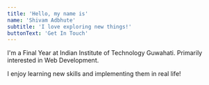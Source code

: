 ```yaml
---
title: 'Hello, my name is'
name: 'Shivam Adbhute'
subtitle: 'I love exploring new things!'
buttonText: 'Get In Touch'
---
```


I'm a Final Year  at Indian Institute of Technology Guwahati. Primarily interested in Web Development.

I enjoy learning new skills and implementing them in real life!
